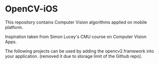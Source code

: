 # OpenCV-iOS
This repository contains Computer Vision algorithms applied on mobile platform.

Inspiration taken from Simon Lucey's CMU course on Computer Vision Apps.

The following projects can be used by adding the opencv2.framework into your application. (removed it due to storage limit of the Github repo).
